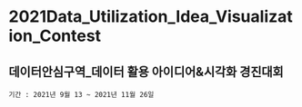 # 2021Data_Utilization_Idea_Visualization_Contest
데이터안심구역_데이터 활용 아이디어&시각화 경진대회
-------------
``` 기간 : 2021년 9월 13 ~ 2021년 11월 26일 ```

